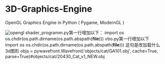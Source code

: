 # 3D-Graphics-Engine
OpenGL Graphics Engine in Python ( Pygame, ModernGL ) 

![opengl](/screenshot/0.jpg)
shader_programm.py第一行增加以下：
import os
os.chdir(os.path.dirname(os.path.abspath(__file__)))
vbo.py第一行增加以下
import os
os.chdir(os.path.dirname(os.path.abspath(__file__)))
这句是改加载什么3d图形
objs = pywavefront.Wavefront('objects/cat/GA101.obj', cache=True, parse=True)#objects/cat/20430_Cat_v1_NEW.obj